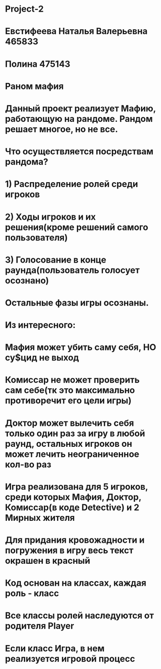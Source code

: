 # Project-2
# Евстифеева Наталья Валерьевна 465833
# Полина 475143

# Раном мафия
# Данный проект реализует Мафию, работающую на рандоме. Рандом решает многое, но не все.

# Что осуществляется посредствам рандома?
# 1) Распределение ролей среди игроков
# 2) Ходы игроков и их решения(кроме решений самого пользователя)
# 3) Голосование в конце раунда(пользователь голосует осознано)

# Остальные фазы игры осознаны.
# Из интересного:
# Мафия может убить саму себя, НО су$цид не выход
# Комиссар не может проверить сам себе(тк это максимально противоречит его цели игры)
# Доктор может вылечить себя только один раз за игру в любой раунд, остальных игроков он может лечить неограниченное кол-во раз

# Игра реализована для 5 игроков, среди которых Мафия, Доктор, Комиссар(в коде Detective) и 2 Мирных жителя
# Для придания кровожадности и погружения в игру весь текст окрашен в красный

# Код основан на классах, каждая роль - класс
# Все классы ролей наследуются от родителя Player 
# Если класс Игра, в нем реализуется игровой процесс
#
#
#
#
#
#
#
#
#
#
#
#
#
#
#
#
#
#
#
#
#
#
#
#
#
#
#
#
#
#



